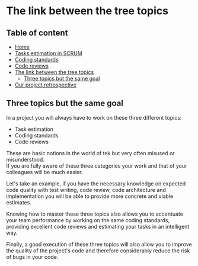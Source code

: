 # The link between the tree topics

## Table of content
* [Home](/README.md)
* [Tasks estimation in SCRUM](/readme-content/tasks-estimation.md)
* [Coding standards](/readme-content/coding-standards.md)
* [Code reviews](/readme-content/code-reviews.md)
* [The link between the tree topics](/readme-content/topics-link.md)
    * [Three topics but the same goal](#three-topics-but-the-same-goal)
* [Our project retrospective](/readme-content/project-retrospective.md)


## Three topics but the same goal

In a project you will always have to work on these three different topics:
* Task estimation
* Coding standards
* Code reviews

These are basic notions in the world of tek but very often misused or misunderstood.<br>
If you are fully aware of these three categories your work and that of your colleagues will be much easier.<br>

Let's take an example, if you have the necessary knowledge on expected code quality with test writing, code review, code architecture and implementation you will be able to provide more concrete and viable estimates. <br>

Knowing how to master these three topics also allows you to accentuate your team performance by working on the same coding standards, providing excellent code reviews and estimating your tasks in an intelligent way.<br>

Finally, a good execution of these three topics will also allow you to improve the quality of the project's code and therefore considerably reduce the risk of bugs in your code.